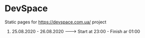 # DevSpace
Static pages for https://devspace.com.ua/ project

1. 25.08.2020 - 26.08.2020 ---> Start at 23:00 - Finish ar 01:00
